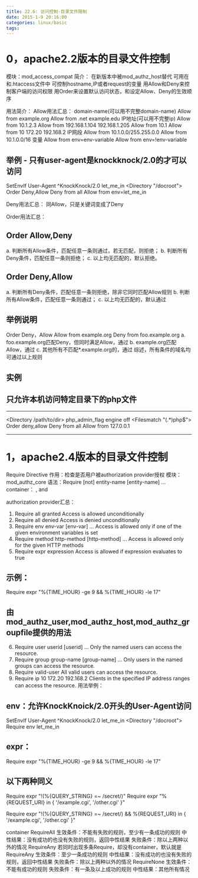 ```yaml
---
title: 22.6: 访问控制-目录文件限制
date: 2015-1-9 20:16:00
categories: linux/basic
tags:
---
```

 
0，apache2.2版本的目录文件控制
==================================================
模块：mod_access_compat
简介：
在新版本中被mod_authz_host替代
可用在<Directory><Files><Location>和.htaccess文件中
可控制hostname,IP或者request的变量
用Allow和Deny来控制客户端的访问权限
用Order来设置默认访问状态，和设定Allow、Deny的生效顺序
 
用法简介：
Allow用法汇总：
domain-name(可以用不完整domain-name)
Allow from example.org
Allow from .net example.edu
IP地址(可以用不完整ip)
Allow from 10.1.2.3
Allow from 192.168.1.104 192.168.1.205
Allow from 10.1
Allow from 10 172.20 192.168.2
IP网段
Allow from 10.1.0.0/255.255.0.0
Allow from 10.1.0.0/16
变量
Allow from env=env-variable
Allow from env=!env-variable
 
## 举例 - 只有user-agent是knockknock/2.0的才可以访问
SetEnvIf User-Agent ^KnockKnock/2\.0 let_me_in
<Directory "/docroot">
    Order Deny,Allow
    Deny from all
    Allow from env=let_me_in
</Directory>
 
Deny用法汇总：
同Allow，只是关键词变成了Deny
 
Order用法汇总：
## Order Allow,Deny
a. 判断所有Allow条件，匹配任意一条则通过，若无匹配，则拒绝；
b. 判断所有Deny条件，匹配任意一条则拒绝；
c. 以上均无匹配的，默认拒绝。
 
## Order Deny,Allow
a. 判断所有Deny条件，匹配任意一条则拒绝，除非它同时匹配Allow规则
b. 判断所有Allow条件，匹配任意一条则通过；
c. 以上均无匹配的，默认通过
 
## 举例说明
Order Deny，Allow
Allow from example.org
Deny from foo.example.org
a. foo.example.org匹配Deny，但同时满足Allow，通过
b. example.org匹配Allow，通过
c. 其他所有不匹配*.example.org的，通过
综述，所有条件的域名均可通过以上规则 
## 实例
## 只允许本机访问特定目录下的php文件
*******************************************************
<Directory /path/to/dir>
    php_admin_flag engine off
    <Filesmatch "(.*)php$">
            Order deny,allow
            Deny from all
            Allow from 127.0.0.1
    </Filesmatch> 
</Directory>
*******************************************************  
 
1，apache2.4版本的目录文件控制
==================================================
Require Directive
作用：检查是否用户被authorization provider授权
模块：mod_authz_core
语法：Require [not] entity-name [entity-name] ...
container： <RequireAll>, <RequireAny> and <RequireNone>
 
authorization provider汇总：
1. Require all granted
Access is allowed unconditionally
2. Require all denied
Access is denied unconditionally
3. Require env env-var [env-var] ...
Access is allowed only if one of the given environment variables is set
4. Require method http-method [http-method] ...
Access is allowed only for the given HTTP methods
5. Require expr expression
Access is allowed if expression evaluates to true
## 示例：
Require expr "%{TIME_HOUR} -ge 9 && %{TIME_HOUR} -le 17"
 
## 由mod_authz_user,mod_authz_host,mod_authz_groupfile提供的用法
6. Require user userid [userid] ...
Only the named users can access the resource.
7. Require group group-name [group-name] ...
Only users in the named groups can access the resource.
8. Require valid-user
All valid users can access the resource.
9. Require ip 10 172.20 192.168.2
Clients in the specified IP address ranges can access the resource. 
用法举例：
## env：允许KnockKnoick/2.0开头的User-Agent访问
SetEnvIf User-Agent ^KnockKnock/2\.0 let_me_in
<Directory "/docroot">
    Require env let_me_in
</Directory>
 
## expr：
Require expr "%{TIME_HOUR} -ge 9 && %{TIME_HOUR} -le 17"
 
## 以下两种同义
<RequireAll>
    Require expr "!(%{QUERY_STRING} =~ /secret/)"
    Require expr "%{REQUEST_URI} in { '/example.cgi', '/other.cgi' }" 
</RequireAll>
 
Require expr "!(%{QUERY_STRING} =~ /secret/) && %{REQUEST_URI} in { '/example.cgi', '/other.cgi' }"
 
  
container
RequireAll
生效条件：不能有失败的规则，至少有一条成功的规则
中性结果：没有成功的也没有失败的规则，返回中性结果
失败条件：除以上两种以外的情况
RequireAny
若同时出现多条Require，却没有container，默认就是RequireAny
生效条件：至少一条成功的规则
中性结果：没有成功的也没有失败的规则，返回中性结果
失败条件：除以上两种以外的情况
RequireNone
生效条件：不能有成功的规则
失败条件：有一条及以上成功的规则
中性结果：其他所有情况

